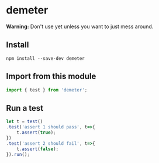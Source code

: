 demeter
=======

**Warning:** Don't use yet unless you want to just mess around.

Install
------

`npm install --save-dev demeter`

Import from this module
-----------------

```javascript
import { test } from 'demeter';
```

Run a test
---------

```javascript
let t = test()
.test('assert 1 should pass', t=>{
    t.assert(true);
})
.test('assert 2 should fail', t=>{
    t.assert(false);
}).run();
```
